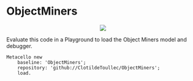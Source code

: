 # ObjectMiners

<p align="center">
  <img src='https://raw.githubusercontent.com/ClotildeToullec/ObjectMiners/master/icons/ObjectMiners_Steven_03b.png'>
</p>

Evaluate this code in a Playground to load the Object Miners model and debugger.

```Smalltalk
Metacello new
    baseline: 'ObjectMiners';
    repository: 'github://ClotildeToullec/ObjectMiners';
    load.
```
